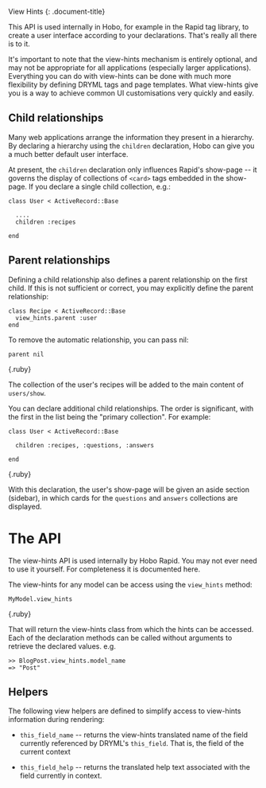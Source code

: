 View Hints
{: .document-title}

This API is used internally in Hobo, for example in the Rapid tag library, to create a user interface according to your declarations. That's really all there is to it.

It's important to note that the view-hints mechanism is entirely optional, and may not be appropriate for all applications (especially larger applications). Everything you can do with view-hints can be done with much more flexibility by defining DRYML tags and page templates. What view-hints give you is a way to achieve common UI customisations very quickly and easily.

## Child relationships

Many web applications arrange the information they present in a hierarchy. By declaring a hierarchy using the `children` declaration, Hobo can give you a much better default user interface.

At present, the `children` declaration only influences Rapid's show-page -- it governs the display of collections of `<card>` tags embedded in the show-page. If you declare a single child collection, e.g.:

    class User < ActiveRecord::Base

      ....
      children :recipes

    end

## Parent relationships

Defining a child relationship also defines a parent relationship on
the first child.  If this is not sufficient or correct, you may
explicitly define the parent relationship:

    class Recipe < ActiveRecord::Base
      view_hints.parent :user
    end

To remove the automatic relationship, you can pass nil:

    parent nil

{.ruby}

The collection of the user's recipes will be added to the main content of `users/show`.

You can declare additional child relationships. The order is significant, with the first in the list being the "primary collection". For example:

    class User < ActiveRecord::Base

      children :recipes, :questions, :answers

    end
{.ruby}

With this declaration, the user's show-page will be given an aside section (sidebar), in which cards for the `questions` and `answers` collections are displayed.


# The API

The view-hints API is used internally by Hobo Rapid. You may not ever need to use it yourself. For completeness it is documented here.

The view-hints for any model can be access using the `view_hints` method:

    MyModel.view_hints
{.ruby}

That will return the view-hints class from which the hints can be accessed. Each of the declaration methods can be called without arguments to retrieve the declared values. e.g.

    >> BlogPost.view_hints.model_name
    => "Post"


## Helpers

The following view helpers are defined to simplify access to view-hints information during rendering:

 - `this_field_name` -- returns the view-hints translated name of the field currently referenced by DRYML's `this_field`. That is, the field of the current context

 - `this_field_help` -- returns the translated help text associated with the field currently in context.


